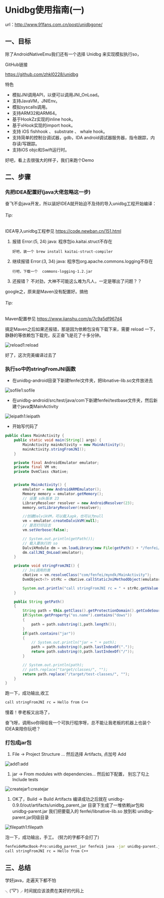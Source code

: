 # Unidbg使用指南(一)

url：http://www.91fans.com.cn/post/unidbgone/

## 一、目标

除了AndroidNativeEmu我们还有一个选择 Unidbg 来实现模拟执行so，

GitHub链接

https://github.com/zhkl0228/unidbg

特色

- 模拟JNI调用API，以便可以调用JNI_OnLoad。
- 支持JavaVM，JNIEnv。
- 模拟syscalls调用。
- 支持ARM32和ARM64。
- 基于HookZz实现的inline hook。
- 基于xHook实现的import hook。
- 支持 iOS fishhook 、 substrate 、 whale hook。
- 支持简单的控制台调试器，gdb，IDA android调试器服务器，指令跟踪，内存读/写跟踪。
- 支持iOS objc和Swift运行时。

好吧，看上去很强大的样子，我们来跑个Demo

## 二、步骤

### 先把IDEA配置好(java大佬忽略这一步)

奋飞不会java开发，所以装好IDEA就开始迫不及待的导入unidbg工程开始编译：

###### Tip:

IDEA导入unidbg工程参见 https://code.newban.cn/151.html

1. 报错 Error:(5, 24) java: 程序包io.kaitai.struct不存在

   ```
   好吧，装一个 brew install kaitai-struct-compiler
   ```

2. 继续报错 Error:(3, 34) java: 程序包org.apache.commons.logging不存在

   ```
   行吧，下载一个  commons-logging-1.2.jar
   ```

3. 还报错？ 不对劲，大神不可能这么难为凡人，一定是哪出了问题？？

google之，原来是Maven没有配置好。搞他

###### Tip:

Maven配置参见 https://www.jianshu.com/p/7c9a5df967d4

搞定Maven之后如果还报错，那是因为依赖包没有下载下来，需要 reload 一下，静静的等依赖包下载完，反正奋飞是花了十多分钟。

![reload](images/reload.png)1:reload

好了，这次完美编译过去了

### 执行so中的stringFromJNI函数

- 在unidbg-android目录下新建fenfei文件夹，把libnative-lib.so文件放进去

![sofile](images/sofile.png)1:sofile

- 在unidbg-android/src/test/java/com下新建fenfei/testbase文件夹，然后新建个java类MainActivity

![leipath](images/leipath.png)1:leipath

- 开始写代码了

```java
public class MainActivity {
    public static void main(String[] args) {
        MainActivity mainActivity = new MainActivity();
        mainActivity.stringFromJNI();
    }

    private final AndroidEmulator emulator;
    private final VM vm;
    private DvmClass cNative;


    private MainActivity() {
        emulator = new AndroidARMEmulator();
        Memory memory = emulator.getMemory();
        // 设置 sdk版本 23
        LibraryResolver resolver = new AndroidResolver(23);
        memory.setLibraryResolver(resolver);

        //创建DalvikVM，可以载入apk，也可以为null
        vm = emulator.createDalvikVM(null);
        // 是否打印日志
        vm.setVerbose(false);

        // System.out.println(getPath());
        // 载入要执行的 so
        DalvikModule dm = vm.loadLibrary(new File(getPath() + "/fenfei/libnative-lib.so"), false);
        dm.callJNI_OnLoad(emulator);
    }

    private void stringFromJNI() {
        // Jni调用的类
        cNative = vm.resolveClass("com/fenfei/myndk/MainActivity");
        DvmObject<?> strRc = cNative.callStaticJniMethodObject(emulator,"stringFromJNI()Ljava/lang/String;");

        System.out.println("call stringFromJNI rc = " + strRc.getValue());
    }

    public String getPath()
    {
        String path = this.getClass().getProtectionDomain().getCodeSource().getLocation().getPath();
        if(System.getProperty("os.name").contains("dows"))
        {
            path = path.substring(1,path.length());
        }
        if(path.contains("jar"))
        {
            // System.out.println("jar = " + path);
            path = path.substring(0,path.lastIndexOf("."));
            return path.substring(0,path.lastIndexOf("/"));
        }

        // System.out.println(path);
        // path.replace("target/classes/", "");
        return path.replace("/target/test-classes/", "");
    }
}
```

跑一下，成功输出,收工

```bash
call stringFromJNI rc = Hello from C++
```

慢着！李老板又出场了，

奋飞呀，调用so你得给我一个可执行程序呀，总不能让我老板的机器上也装个IDEA来陪你玩吧？

### 打包成jar包

1. File → Project Structure … 然后选择 Artifacts, 点加号 Add

![add](images/add.png)1:add

1. jar → From modules with dependencies… 然后如下配置， 别忘了勾上 Include tests

![createjar](images/createjar.png)1:createjar

1. OK了，Build → Build Artifacts 编译成功之后就在 unidbg-0.9.0/out/artifacts/unidbg_parent_jar 目录下生成了一堆依赖jar包和unidbg-parent.jar 我们把要载入的 fenfei/libnative-lib.so 放到和 unidbg-parent.jar同级目录

![filepath](images/filepath.png)1:filepath

泡一下，成功输出，手工。 (努力的字都不会打了)

```bash
fenfeideMacBook-Pro:unidbg_parent_jar fenfei$ java -jar unidbg-parent.jar
call stringFromJNI rc = Hello from C++
```

## 三、总结

学好java，走遍天下都不怕

╮(‵▽′)╭ 时间就应该浪费在美好的代码上